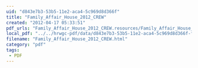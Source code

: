 ```yaml
---
uid: "d843e7b3-53b5-11e2-aca4-5c969d8d366f"
title: "Family_Affair_House_2012_CREW"
created: "2012-04-17 05:33:51"
pdf_urls: "Family_Affair_House_2012_CREW.resources/Family_Affair_House_2012_CREW.pdf"
local_pdf: "../../hrwgc-pdf/data/d843e7b3-53b5-11e2-aca4-5c969d8d366f-family-affair-house-2012-crew.pdf"
filename: "Family_Affair_House_2012_CREW.html"
category: "pdf"
tags: 
 - PDF
---
```

